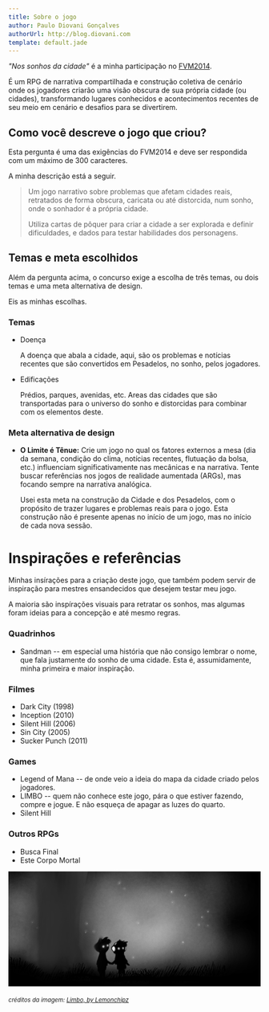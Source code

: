 ```yaml
---
title: Sobre o jogo
author: Paulo Diovani Gonçalves
authorUrl: http://blog.diovani.com
template: default.jade
---
```


_"Nos sonhos da cidade"_ é a minha participação no [FVM2014](http://www.secular-games.com/2014/02/e-la-vamos-nos-para-o-concurso-faca-voce-mesmo-de-criacao-de-jogos-2014/).

É um RPG de narrativa compartilhada e construção coletiva de cenário onde os jogadores criarão uma visão obscura de sua própria cidade (ou cidades), transformando lugares conhecidos e acontecimentos recentes de seu meio em cenário e desafios para se divertirem.

## Como você descreve o jogo que criou?

Esta pergunta é uma das exigências do FVM2014 e deve ser respondida com um máximo de 300 caracteres.

A minha descrição está a seguir.

> Um jogo narrativo sobre problemas que afetam cidades reais, retratados de forma obscura, caricata ou até distorcida, num sonho, onde o sonhador é a própria cidade.
>
> Utiliza cartas de pôquer para criar a cidade a ser explorada e definir dificuldades, e dados para testar habilidades dos personagens.

## Temas e meta escolhidos

Além da pergunta acima, o concurso exige a escolha de três temas, ou dois temas e uma meta alternativa de design. 

Eis as minhas escolhas.

### Temas

* Doença

    A doença que abala a cidade, aqui, são os problemas e notícias recentes que são convertidos em Pesadelos, no sonho, pelos jogadores.

* Edificações

    Prédios, parques, avenidas, etc. Areas das cidades que são transportadas para o universo do sonho e distorcidas para combinar com os elementos deste.

### Meta alternativa de design

* **O Limite é Tênue:** Crie um jogo no qual os fatores externos a mesa (dia da semana, condição do clima, notícias recentes, flutuação da bolsa, etc.) influenciam significativamente nas mecânicas e na narrativa. Tente buscar referências nos jogos de realidade aumentada (ARGs), mas focando sempre na narrativa analógica.

    Usei esta meta na construção da Cidade e dos Pesadelos, com o propósito de trazer lugares e problemas reais para o jogo. Esta construção não é presente apenas no início de um jogo, mas no início de cada nova sessão.

# Inspirações e referências

Minhas insírações para a criação deste jogo, que também podem servir de inspiração para mestres ensandecidos que desejem testar meu jogo.

A maioria são inspírações visuais para retratar os sonhos, mas algumas foram ideias para a concepção e até mesmo regras.

### Quadrinhos

* Sandman -- em especial uma história que não consigo lembrar o nome, que fala justamente do sonho de uma cidade. Esta é, assumidamente, minha primeira e maior inspiração.

### Filmes

* Dark City (1998)
* Inception (2010)
* Silent Hill (2006)
* Sin City (2005)
* Sucker Punch (2011)

### Games

* Legend of Mana -- de onde veio a ideia do mapa da cidade criado pelos jogadores.
* LIMBO -- quem não conhece este jogo, pára o que estiver fazendo, compre e jogue. E não esqueça de apagar as luzes do quarto.
* Silent Hill

### Outros RPGs

* Busca Final
* Este Corpo Mortal

<img class="img-responsive img-circle" src="img/limbo_by_lemonchipz-d5j0qho.png" alt="limbo_by_lemonchipz-d5j0qho">

<small>_créditos da imagem: [Limbo, by Lemonchipz](http://lemonchipz.deviantart.com/art/Limbo-334277916)_</small>

